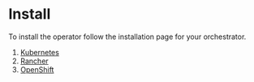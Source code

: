 # Install

To install the operator follow the installation page for your orchestrator.

1. [Kubernetes](../../install/kubernetes.md)
1. [Rancher](../../install/rancher.md)
1. [OpenShift](../../install/openshift.md)

